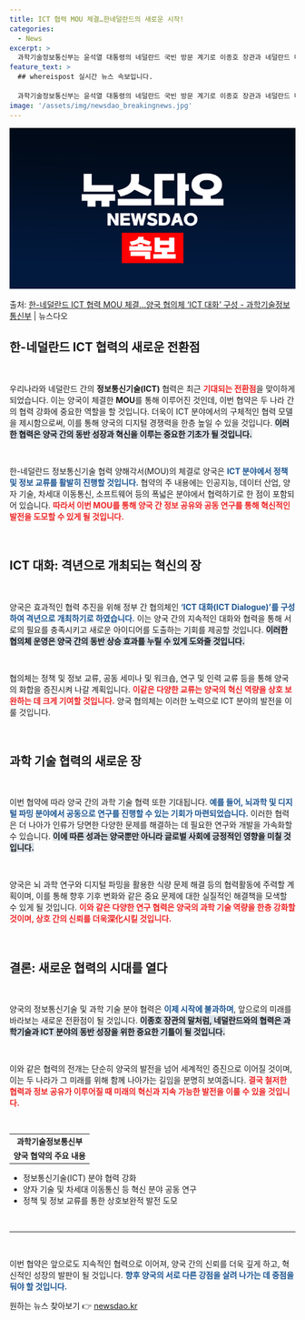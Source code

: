 ```yaml
---
title: ICT 협력 MOU 체결…한네덜란드의 새로운 시작!
categories:
  - News
excerpt: >
  과학기술정보통신부는 윤석열 대통령의 네덜란드 국빈 방문 계기로 이종호 장관과 네덜란드 미키 아드리안센스 경제…
feature_text: >
  ## whereispost 실시간 뉴스 속보입니다.

  과학기술정보통신부는 윤석열 대통령의 네덜란드 국빈 방문 계기로 이종호 장관과 네덜란드 미키 아드리안센스 경제…
image: '/assets/img/newsdao_breakingnews.jpg'
---
```


![뉴스다오 속보](/assets/img/newsdao_breakingnews.jpg)

<p>출처: <a href="https://newsdao.kr/2798" rel="dofollow">한-네덜란드 ICT 협력 MOU 체결…양국 협의체 ‘ICT 대화’ 구성 - 과학기술정보통신부</a> | 뉴스다오</p>

<h2 data-ke-size="size26">한-네덜란드 ICT 협력의 새로운 전환점</h2>

<p data-ke-size="size16">&nbsp;</p>

우리나라와 네덜란드 간의 <b>정보통신기술(ICT)</b> 협력은 최근 <b><span style="color: #ee2323;">기대되는 전환점</span></b>을 맞이하게 되었습니다. 이는 양국이 체결한 <b>MOU</b>를 통해 이루어진 것인데, 이번 협약은 두 나라 간의 협력 강화에 중요한 역할을 할 것입니다. 더욱이 ICT 분야에서의 구체적인 협력 모델을 제시함으로써, 이를 통해 양국의 디지털 경쟁력을 한층 높일 수 있을 것입니다. <b><span style="background-color: #21538527;">이러한 협력은 양국 간의 동반 성장과 혁신을 이루는 중요한 기초가 될 것입니다.</span></b>

<p data-ke-size="size16">&nbsp;</p>

한-네덜란드 정보통신기술 협력 양해각서(MOU)의 체결로 양국은 <b><span style="color: #1a5490;">ICT 분야에서 정책 및 정보 교류를 활발히 진행할 것입니다.</span></b> 협약의 주 내용에는 인공지능, 데이터 산업, 양자 기술, 차세대 이동통신, 소프트웨어 등의 폭넓은 분야에서 협력하기로 한 점이 포함되어 있습니다. <b><span style="color: #ee2323;">따라서 이번 MOU를 통해 양국 간 정보 공유와 공동 연구를 통해 혁신적인 발전을 도모할 수 있게 될 것입니다.</span></b>

<p data-ke-size="size16">&nbsp;</p>

<h2 data-ke-size="size26">ICT 대화: 격년으로 개최되는 혁신의 장</h2>

<p data-ke-size="size16">&nbsp;</p>

양국은 효과적인 협력 추진을 위해 정부 간 협의체인 <b><span style="color: #1a5490;">‘ICT 대화(ICT Dialogue)’를 구성하여 격년으로 개최하기로 하였습니다.</span></b> 이는 양국 간의 지속적인 대화와 협력을 통해 서로의 필요를 충족시키고 새로운 아이디어를 도출하는 기회를 제공할 것입니다. <b><span style="background-color: #21538527;">이러한 협의체 운영은 양국 간의 동반 상승 효과를 누릴 수 있게 도와줄 것입니다.</span></b>

<p data-ke-size="size16">&nbsp;</p>

협의체는 정책 및 정보 교류, 공동 세미나 및 워크숍, 연구 및 인력 교류 등을 통해 양국의 화합을 증진시켜 나갈 계획입니다. <b><span style="color: #ee2323;">이같은 다양한 교류는 양국의 혁신 역량을 상호 보완하는 데 크게 기여할 것입니다.</span></b> 양국 협의체는 이러한 노력으로 ICT 분야의 발전을 이룰 것입니다. 

<p data-ke-size="size16">&nbsp;</p>

<h2 data-ke-size="size26">과학 기술 협력의 새로운 장</h2>

<p data-ke-size="size16">&nbsp;</p>

이번 협약에 따라 양국 간의 과학 기술 협력 또한 기대됩니다. <b><span style="color: #1a5490;">예를 들어, 뇌과학 및 디지털 파밍 분야에서 공동으로 연구를 진행할 수 있는 기회가 마련되었습니다.</span></b> 이러한 협력은 더 나아가 인류가 당면한 다양한 문제를 해결하는 데 필요한 연구와 개발을 가속화할 수 있습니다. <b><span style="background-color: #21538527;">이에 따른 성과는 양국뿐만 아니라 글로벌 사회에 긍정적인 영향을 미칠 것입니다.</span></b> 

<p data-ke-size="size16">&nbsp;</p>

양국은 뇌 과학 연구와 디지털 파밍을 활용한 식량 문제 해결 등의 협력활동에 주력할 계획이며, 이를 통해 향후 기후 변화와 같은 중요 문제에 대한 실질적인 해결책을 모색할 수 있게 될 것입니다. <b><span style="color: #ee2323;">이와 같은 다양한 연구 협력은 양국의 과학 기술 역량을 한층 강화할 것이며, 상호 간의 신뢰를 더욱深化시킬 것입니다.</span></b>

<p data-ke-size="size16">&nbsp;</p>

<h2 data-ke-size="size26">결론: 새로운 협력의 시대를 열다</h2>

<p data-ke-size="size16">&nbsp;</p>

양국의 정보통신기술 및 과학 기술 분야 협력은 <b><span style="color: #1a5490;">이제 시작에 불과하며</span></b>, 앞으로의 미래를 바라보는 새로운 전환점이 될 것입니다. <b><span style="background-color: #21538527;">이종호 장관의 말처럼, 네덜란드와의 협력은 과학기술과 ICT 분야의 동반 성장을 위한 중요한 기틀이 될 것입니다.</span></b>  

<p data-ke-size="size16">&nbsp;</p>

이와 같은 협력의 전개는 단순히 양국의 발전을 넘어 세계적인 증진으로 이어질 것이며, 이는 두 나라가 그 미래를 위해 함께 나아가는 길임을 분명히 보여줍니다. <b><span style="color: #ee2323;">결국 철저한 협력과 정보 공유가 이루어질 때 미래의 혁신과 지속 가능한 발전을 이룰 수 있을 것입니다.</span></b>

<p data-ke-size="size16">&nbsp;</p>

<table style="width: 100%; border-collapse: collapse;">
<tr>
<td style="text-align: center; height: 17px;"><b>과학기술정보통신부</b></td>
</tr>
<tr>
<td style="text-align: center; height: 17px;"><b>양국 협약의 주요 내용</b></td>
</tr>
</table>
<ul>
<li>정보통신기술(ICT) 분야 협력 강화</li>
<li>양자 기술 및 차세대 이동통신 등 혁신 분야 공동 연구</li>
<li>정책 및 정보 교류를 통한 상호보완적 발전 도모</li>
</ul>

<p data-ke-size="size16">&nbsp;</p>

<hr>

<p data-ke-size="size16">&nbsp;</p>

이번 협약은 앞으로도 지속적인 협력으로 이어져, 양국 간의 신뢰를 더욱 깊게 하고, 혁신적인 성장의 발판이 될 것입니다. <b><span style="color: #1a5490;">향후 양국의 서로 다른 강점을 살려 나가는 데 중점을 둬야 할 것입니다.</span></b> 

원하는 뉴스 찾아보기 👉 <a href="https://newsdao.kr" rel="dofollow">newsdao.kr</a>


